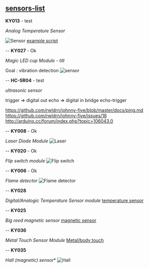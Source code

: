 [sensors-list](http://www.cutedigi.com/arduino/sensors-kit-for-arduino.html)
--
**KY013** - test

*Analog Temperature Sensor*

![Sensor](http://www.cutedigi.com/pub/sensor/sensorkit/KY013.jpg)
[example script](https://gist.github.com/3752122)

--
**KY027** - Ok

*Magic LED cup Module - tilt*

Goal : vibration detection
![sensor](http://www.cutedigi.com/pub/sensor/sensorkit/KY027.JPG)

--
**HC-SR04** - test

*ultrasonic sensor*

trigger => digital out
echo => digital in
bridge echo-trigger

https://github.com/rwldrn/johnny-five/blob/master/docs/ping.md
https://github.com/rwldrn/johnny-five/issues/18
http://arduino.cc/forum/index.php?topic=106043.0

--
**KY008** - Ok

*Laser Diode Module*
![Laser](http://www.cutedigi.com/pub/sensor/sensorkit/KY008.JPG)

--
**KY020** - Ok

*Flip switch module*
![Flip switch](http://www.cutedigi.com/pub/sensor/sensorkit/KY020.jpg)

--
**KY006** - Ok

*Flame detector*
![Flame detector](http://www.cutedigi.com/pub/sensor/sensorkit/KY026.JPG)

--
			**KY028**

*Digital/Analogic Temperature Sensor module*
[temperature sensor](http://www.cutedigi.com/pub/sensor/sensorkit/KY028.JPG)

--
**KY025**

*Big reed magnetic sensor*
[magnetic sensor](http://www.cutedigi.com/pub/sensor/sensorkit/KY025.JPG)

--
**KY036**

*Metal Touch Sensor Module*
[Metal/body touch](http://www.cutedigi.com/pub/sensor/sensorkit/KY036.JPG)

--
**KY035**

*Hall (magnetic) sensor**
![Hall](http://www.cutedigi.com/pub/sensor/sensorkit/KY035.JPG)